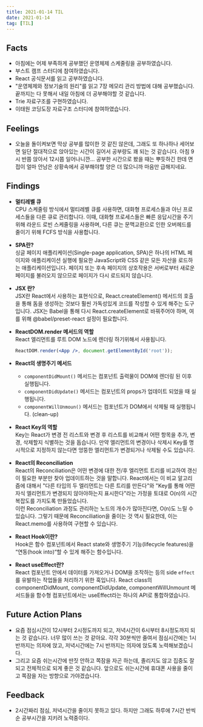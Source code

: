 ```yaml
---
title: 2021-01-14 TIL
date: 2021-01-14
tag: [TIL]
---
```


## Facts

- 아침에는 어제 부족하게 공부했던 운영체제 스케줄링을 공부하였습니다.
- 부스트 캠프 스터디에 참여하였습니다.
- React 공식문서를 읽고 공부하였습니다.
- "운영체제와 정보기술의 원리"를 읽고 7장 메모리 관리 방법에 대해 공부했습니다. 끝까지는 다 못해서 내일 아침에 더 공부해야할 것 같습니다.
- Trie 자료구조를 구현하였습니다.
- 이태원 코딩도장 자료구조 스터디에 참여하였습니다.

## Feelings

- 오늘을 돌이켜보면 막상 공부를 많이한 것 같진 않은데, 그래도 또 하나하나 세어보면 일단 절대적으로 앉아있는 시간이 길어서 공부량도 꽤 되는 것 같습니다. 아침 9시 반쯤 앉아서 12시쯤 일어나니깐... 공부한 시간으로 봤을 때는 뿌듯하긴 한데 면접이 얼마 안남은 상황속에서 공부해야할 양은 더 많으니까 마음만 급해지네요.

## Findings

- **멀티레벨 큐**  
  CPU 스케줄링 방식에서 멀티레벨 큐를 사용하면, 대화형 프로세스들과 아닌 프로세스들을 다른 큐로 관리합니다. 이때, 대화형 프로세스들은 빠른 응답시간을 주기 위해 라운드 로빈 스케줄링을 사용하며, 다른 큐는 문맥교환으로 인한 오버헤드를 줄이기 위해 FCFS 방식을 사용합니다.

- **SPA란?**  
  싱글 페이지 애플리케이션(Single-page application, SPA)은 하나의 HTML 페이지와 애플리케이션 실행에 필요한 JavaScript와 CSS 같은 모든 자산을 로드하는 애플리케이션입니다. 페이지 또는 후속 페이지의 상호작용은 서버로부터 새로운 페이지를 불러오지 않으므로 페이지가 다시 로드되지 않습니다.

- **JSX 란?**  
  JSX란 React에서 사용하는 표현식으로, React.createElement() 메서드의 호출을 통해 돔을 생성하는 것보다 훨씬 가독성있게 코드를 작성할 수 있게 해주는 도구입니다. JSX는 Babel을 통해 다시 React.createElement로 바꿔주어야 하며, 여를 위해 @babel/preset-react 설정이 필요합니다.

- **ReactDOM.render 메서드의 역할**  
  React 엘리먼트를 루트 DOM 노드에 렌더링 하기위해서 사용됩니다.
    
    ```jsx
    ReactDOM.render(<App />, document.getElementById('root'));
    ```

- **React의 생명주기 메서드**  
  - `componentDidMount()` 메서드는 컴포넌트 출력물이 DOM에 렌더링 된 이후 실행됩니다.
  - `componentDidUpdate()` 메서드는 컴포넌트의 props가 업데이트 되었을 때 실행됩니다.
  - `componentWillUnmoun()` 메서드는 컴포넌트가 DOM에서 삭제될 때 실행됩니다. (clean-up)

- **React Key의 역할**  
  Key는 React가 변경 전 리스트와 변경 후 리스트를 비교해서 어떤 항목을 추가, 변경, 삭제할지 식별하는 것을 돕습니다. 만약 엘리먼트의 변경이나 삭제시 Key를 명시적으로 지정하지 않는다면 엉뚱한 엘리먼트가 변경되거나 삭제될 수도 있습니다.

- **React의 Reconciliation**  
  React의 Reconciliation은 어떤 변경에 대한 전/후 엘리먼트 트리를 비교하여 갱신이 필요한 부분만 찾아 업데이트하는 것을 말합니다. React에서는 이 비교 알고리즘에 대해서 "다른 타입의 두 엘리먼트는 다른 트리를 만든다"와 "Key를 통해 어떤 자식 엘리먼트가 변경되지 않아야하는지 표시한다"라는 가정을 토대로 O(n)의 시간 복잡도를 가지도록 만들었습니다.  
  이런 Reconciliation 과정도 관리하는 노드의 개수가 많아진다면, O(n)도 느릴 수 있습니다. 그렇기 때문에 Reconciliation을 줄이는 것 역시 필요한데, 이는 React.memo를 사용하여 구현할 수 있습니다.

- **React Hook이란?**  
  Hook은 함수 컴포넌트에서 React state와 생명주기 기능(lifecycle features)을 “연동(hook into)“할 수 있게 해주는 함수입니다.

- **React useEffect란?**  
  React 컴포넌트 안에서 데이터를 가져오거나 DOM을 조작하는 등의 side `effect`를 유발하는 작업들을 처리하기 위한 훅입니다. React class의 componentDidMount, componentDidUpdate, componentWillUnmount 메서드들을 함수형 컴포넌트에서는 useEffect라는 하나의 API로 통합하였습니다.

## Future Action Plans

- 요즘 점심시간이 12시부터 2시정도까지 되고, 저녁시간이 6시부터 8시정도까지 되는 것 같습니다. 너무 많이 쓰는 것 같아요. 각각 30분씩만 줄여서 점심시간에는 1시 반까지는 의자에 앉고, 저녁시간에는 7시 반까지는 의자에 앉도록 노력해보겠습니다.
- 그리고 요즘 쉬는시간에 딴짓 안하고 쪽잠을 자곤 하는데, 졸리지도 않고 집중도 잘되고 전체적으로 되게 좋은 것 같습니다. 앞으로도 쉬는시간에 휴대폰 사용을 줄이고 쪽잠을 자는 방향으로 가야겠습니다.

## Feedback

- 2시간짜리 점심, 저녁시간을 줄이지 못하고 있다. 하지만 그래도 하루에 7시간 반씩 순 공부시간을 지키려 노력중이다.
